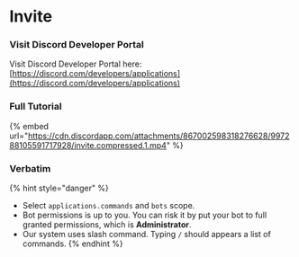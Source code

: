 # Invite

### Visit Discord Developer Portal

Visit Discord Developer Portal here: [https://discord.com/developers/applications](https://discord.com/developers/applications)

### Full Tutorial

{% embed url="https://cdn.discordapp.com/attachments/867002598318276628/997288105591717928/invite.compressed.1.mp4" %}

### Verbatim

{% hint style="danger" %}
* Select `applications.commands` and `bots` scope.
* Bot permissions is up to you. You can risk it by put your bot to full granted permissions, which is **Administrator**.
* Our system uses slash command. Typing `/` should appears a list of commands.
{% endhint %}

